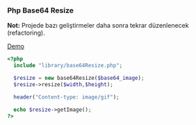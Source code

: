### Php Base64 Resize



**Not:** Projede bazı geliştirmeler daha sonra tekrar düzenlenecek (refactoring).


[Demo](https://hasimyerli.com/projects/dev/php-base64-resize)


```php
<?php
  include "library/base64Resize.php";

  $resize = new base64Resize($base64_image);
  $resize->resize($width,$height);

  header("Content-type: image/gif");

  echo $resize->getImage();
?>
```
